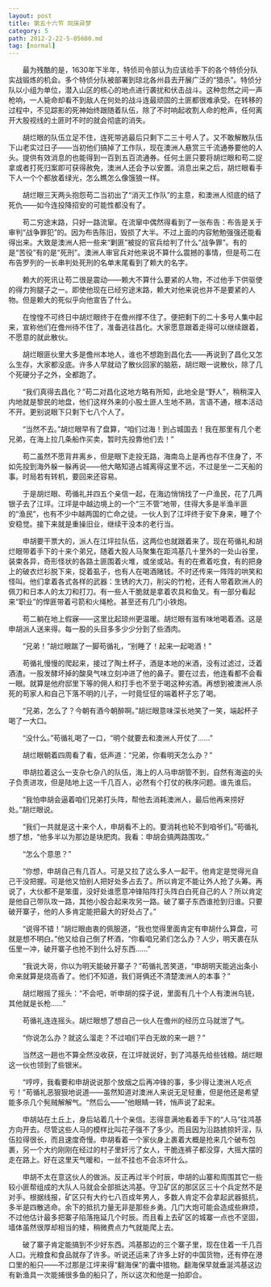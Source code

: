 ```yaml
---
layout: post
title: 第五十六节 同床异梦
category: 5
path: 2012-2-22-5-05600.md
tag: [normal]
---
```


　　最为残酷的是，1630年下半年，特侦司令部认为应该给手下的各个特侦分队实战锻炼的机会。多个特侦分队被部署到琼北各州县去开展广泛的“猎杀”。特侦分队以小组为单位，潜入山区的核心的地点进行袭扰和伏击战斗。这种忽然之间一声枪响，一人毙命却看不到敌人在何处的战斗连最顽固的土匪都很难承受。在转移的过程中，不见踪影的死神始终跟随着队伍，除了不时响起收割人命的枪声，任何离开大股视线的土匪时不时的就会彻底的消失。

　　胡烂眼的队伍立足不住，连死带逃最后只剩下二三十号人了。又不敢解散队伍下山老实过日子——当初他们搞掉了工作队，现在澳洲人悬赏三千流通券要他的人头。提供有效消息的也能得到一百到五百流通券。任何土匪只要将胡烂眼和苟二捉拿或者打死归案即可获得赦免，澳洲人还会予以安置。消息出来之后，胡烂眼看手下人一个个都放着绿光，怎么瞧怎么像饿狼一样。

　　胡烂眼三天两头抱怨苟二当初出了“消灭工作队”的主意，和澳洲人彻底的结了死仇——如今连投降招安的可能性都没有了。

　　苟二穷途末路，只好一路流窜。在流窜中偶然得看到了一张布告：布告是关于审判“战争罪犯”的。因为布告陈旧，毁损了大半。不过上面的内容勉勉强强还能看得出来。大致是澳洲人把一些来“剿匪”被捉的官兵给判了什么“战争罪”。有的是“苦役”有的是“死刑”。澳洲人审官兵对他来说不算什么震撼的事情，但是苟二在布告罗列的一长串判处死刑的名单末尾看到了赖大的名字。

　　赖大的死讯让苟二很是震动——赖大不算什么要紧的人物，不过他手下供驱使的得力狗腿子之一。即使他现在已经穷途末路，赖大对他来说也并不是要紧的人物。但是赖大的死似乎向他宣告了什么。

　　在惶惶不可终日中胡烂眼终于在儋州撑不住了。便把剩下的二十多号人集中起来，宣称他们在儋州待不住了，准备逃往昌化。大家愿意跟着走得可以继续跟着，不愿意的就此散伙。

　　胡烂眼匪伙里大多是儋州本地人，谁也不想跑到昌化去——再说到了昌化又怎么生存，大家都没底。许多人早就动了散伙回家的脑筋，胡烂眼一说散伙，除了几个死硬分子之外，全都跑了。

　　“我们真得去昌化？”苟二对昌化这地方略有所知，此地全是“野人”，稍稍深入内地就是黎民的地盘，他们这样外来的小股土匪人生地不熟，言语不通，根本活动不开。更别说眼下只剩下七八个人了。

　　“当然不去。”胡烂眼早有了盘算，“咱们过海！到占城国去！我在那里有几个老兄弟，在海上拉几条船作买卖，暂时先投靠他们去！”

　　苟二虽然不愿背井离乡，但是眼下走投无路，海南岛上是再也存不住身了，不如先投到海外躲一躲再说——他大略知道占城离得这里不远，不过是坐一二天船的事。时局若有转机，要回来还容易。

　　于是胡烂眼、苟循礼并四五个亲信一起，在海边悄悄找了一户渔民，花了几两银子去了江坪。江坪是中越边境上的一个“三不管”地带，住得大多是半渔半匪的“渔民”，也有不少中越两国的亡命之徒。一伙人到了江坪终于安下身来，睡了个安稳觉。接下来就是重操旧业，继续干没本的老行当。

　　申胡要干票大的，派人在江坪拉队伍，这两位也就跟着来了。现在苟循礼和胡烂眼带着手下的十来个弟兄，随着大股人马聚集在距鸿基几十里外的一处山谷里，装束各异，奇形怪状的各路土匪围着火堆，或坐或站。有的在煮着吃食，有的把身上的破衣烂衫脱下来，捉着虱子，也有人在喝酒赌钱。不时还传来一阵阵的哄笑和怪叫。他们拿着各式各样的武器：生锈的大刀，削尖的竹枪，还有人带着欧洲人的佩刀和日本人的太刀和打刀。有一些人干脆就是拿着农具和鱼叉。有一部分看起来“职业”的悍匪带着弓箭和火绳枪。甚至还有几门小铁炮。

　　苟二躺在地上假寐——这里比起琼州更温暖。胡烂眼有滋有味地喝着酒。这是申胡派人送来得。每一股的头目多多少少分到了些酒肉。

　　“兄弟！”胡烂眼踹了一脚苟循礼，“别睡了！起来一起喝酒！”

　　苟循礼慢慢的爬起来，接过了陶土杯子，酒是本地的米酒，没有过滤过，泛着酒渣。一股发酵坏掉的酸臭气味立刻冲进了他的鼻子。要在过去，他连看都不会看一眼。就算是他府邸里下等的佣人和打手也不至于喝这种劣酒。再想到被澳洲人杀死的苟家人和自己下落不明的儿子，一时竟怔怔的端着杯子忘了喝。

　　“兄弟，怎么了？今朝有酒今朝醉啊。”胡烂眼意味深长地笑了一笑，端起杯子喝了一大口。

　　“没什么。”苟循礼喝了一口，“明个就要去和澳洲人开仗了……”

　　胡烂眼朝着四周看了看，低声道：“兄弟，你看明天怎么办？”

　　申胡拉着这么一支杂七杂八的队伍，海上的人马申胡管不到，自然有海盗的头子负责进攻，但是陆地上这一千几百人，必然有个打仗的秩序问题。谁先谁后。

　　“我怕申胡会逼着咱们兄弟打头阵，帮他去消耗澳洲人，最后他再来捞好处。”胡烂眼说。

　　“我们一共就是这十来个人，申胡看不上的。要消耗也轮不到咱爷们。”苟循礼想了想，“他多半以为那边是块肥肉。我看：申胡会搞两路围攻。”

　　“怎么个意思？”

　　“你想，申胡自己有几百人。可是又拉了这么多人一起干。他肯定是觉得光自己干没把握。可是他又怕别人把好处多占去了。所以肯定不能让外人抢了头筹。再说了，大伙都不是笨蛋，没好处谁愿意冲锋陷阵打头阵白白死自己的人？所以肯定是他自己带队攻一路，其他小股合起来攻另一路。破了寨子东西谁抢到归谁。只要破开寨子，他的人多肯定能把最大的好处占了。”

　　“说得不错！”胡烂眼由衷的佩服道，“我也觉得里面肯定有申胡什么算盘，可就是想不明白。”他又给自己倒了杯酒，“你看咱兄弟们怎么办？人少，明天裹在队伍里一冲，破开寨子也抢不到什么好东西……”

　　“我说大哥，你以为明天能破开寨子？”苟循礼苦笑道，“申胡明天能逃出条小命来就算是烧高香了。他们不知道，我们哥俩还不清楚澳洲人的本事？”

　　胡烂眼摇了摇头：“不会吧，听申胡的探子说，里面有几十个人有澳洲鸟铳，其他就是长枪……”

　　苟循礼连连摇头。胡烂眼想了想自己一伙人在儋州的经历立马就泄了气。

　　“你说怎么办？就这么溜走？不过咱们平白无故的来一趟？”

　　当然这一趟也不算全然没收获，在江坪就说好，到了鸿基先给些钱粮。胡烂眼这一伙也领到了些银米。

　　“哼哼，我看要和申胡说说那个放烟之后再冲锋的事，多少得让澳洲人吃点亏！”苟循礼恶狠狠地说道——虽然知道对澳洲人来说无足轻重，但是他还是希望能多杀几个髡贼解解气。“然后么——”他眼睛一转，悄声说了起来。

　　申胡站在土丘上，身后站着几十个亲信。志得意满地看着手下的“人马”往鸿基方向开去。尽管这些人马的模样比叫花子强不了多少。而且因为沿路掳掠奸淫，队伍拉得很长，而且速度奇慢。申胡看着一个家伙身上裹着大概是抢来几个破布包裹，另一个大约刚刚在经过的村子里奸污了女人，干脆连裤子都没穿，大摇大摆的走在路上。好在这里天气暖和，一丝不挂也不会冻坏什么。

　　申胡不太在意这伙人的做派。反正再过半个时辰，申胡的山寨和周围其它一些较小匪帮组成的大队人马就会全部抵达鸿基。守卫矿区的那区区三十个兵定然不是对手。根据线报，矿区只有大约七八百成年男人，多数人肯定不会拿起武器抵抗，多半是四散逃命。余下的抵抗力量无非是那些乡勇。几门大炮可能会造成些麻烦，不过他估计最多把寨子陷落拖延几个时辰。而且看上去矿区的城寨一点也不坚固，墙体虽然很厚却相当的矮，稍微费点力气就能爬上去。

　　破了寨子肯定能搞到不少好东西。鸿基那边的三个寨子里，现在住着一千几百人口。光粮食和食品就存了许多。听说还运来了许多上好的中国货物，还有停在港口里的船只——不过那是江坪来得“翻海保”的囊中猎物。翻海保早就垂涎鸿基这边有新渔具一次能捕很多鱼的船只了，所以这次和他是一拍即合。
